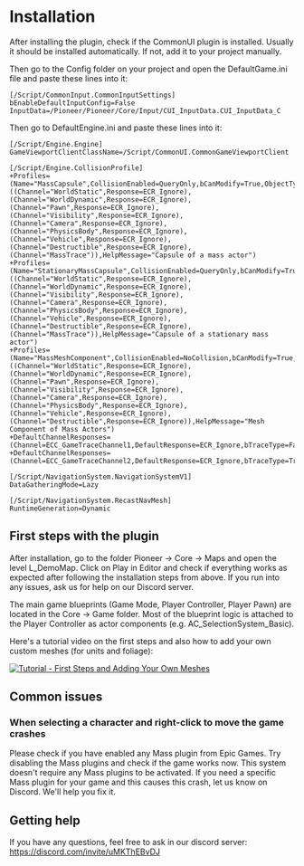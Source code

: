 ﻿---
sidebar_position: 2
---

# Installation

After installing the plugin, check if the CommonUI plugin is installed. 
Usually it should be installed automatically. 
If not, add it to your project manually.

Then go to the Config folder on your project and open the DefaultGame.ini 
file and paste these lines into it:

```
[/Script/CommonInput.CommonInputSettings]
bEnableDefaultInputConfig=False
InputData=/Pioneer/Pioneer/Core/Input/CUI_InputData.CUI_InputData_C
```

Then go to DefaultEngine.ini and paste these lines into it:

```
[/Script/Engine.Engine]
GameViewportClientClassName=/Script/CommonUI.CommonGameViewportClient

[/Script/Engine.CollisionProfile]
+Profiles=(Name="MassCapsule",CollisionEnabled=QueryOnly,bCanModify=True,ObjectTypeName="MassObject",CustomResponses=((Channel="WorldStatic",Response=ECR_Ignore),(Channel="WorldDynamic",Response=ECR_Ignore),(Channel="Pawn",Response=ECR_Ignore),(Channel="Visibility",Response=ECR_Ignore),(Channel="Camera",Response=ECR_Ignore),(Channel="PhysicsBody",Response=ECR_Ignore),(Channel="Vehicle",Response=ECR_Ignore),(Channel="Destructible",Response=ECR_Ignore),(Channel="MassTrace")),HelpMessage="Capsule of a mass actor")
+Profiles=(Name="StationaryMassCapsule",CollisionEnabled=QueryOnly,bCanModify=True,ObjectTypeName="MassObject",CustomResponses=((Channel="WorldStatic",Response=ECR_Ignore),(Channel="WorldDynamic",Response=ECR_Ignore),(Channel="Visibility",Response=ECR_Ignore),(Channel="Camera",Response=ECR_Ignore),(Channel="PhysicsBody",Response=ECR_Ignore),(Channel="Vehicle",Response=ECR_Ignore),(Channel="Destructible",Response=ECR_Ignore),(Channel="MassTrace")),HelpMessage="Capsule of a stationary mass actor")
+Profiles=(Name="MassMeshComponent",CollisionEnabled=NoCollision,bCanModify=True,ObjectTypeName="MassObject",CustomResponses=((Channel="WorldStatic",Response=ECR_Ignore),(Channel="WorldDynamic",Response=ECR_Ignore),(Channel="Pawn",Response=ECR_Ignore),(Channel="Visibility",Response=ECR_Ignore),(Channel="Camera",Response=ECR_Ignore),(Channel="PhysicsBody",Response=ECR_Ignore),(Channel="Vehicle",Response=ECR_Ignore),(Channel="Destructible",Response=ECR_Ignore)),HelpMessage="Mesh Component of Mass Actors")
+DefaultChannelResponses=(Channel=ECC_GameTraceChannel1,DefaultResponse=ECR_Ignore,bTraceType=False,bStaticObject=False,Name="MassObject")
+DefaultChannelResponses=(Channel=ECC_GameTraceChannel2,DefaultResponse=ECR_Ignore,bTraceType=True,bStaticObject=False,Name="MassTrace")

[/Script/NavigationSystem.NavigationSystemV1]
DataGatheringMode=Lazy

[/Script/NavigationSystem.RecastNavMesh]
RuntimeGeneration=Dynamic
```

## First steps with the plugin
After installation, go to the folder Pioneer → Core → Maps and open the level L_DemoMap. Click on Play in Editor and check if everything works as expected after following the installation steps from above. If you run into any issues, ask us for help on our Discord server.

The main game blueprints (Game Mode, Player Controller, Player Pawn) are located in the Core → Game folder. Most of the blueprint logic is attached to the Player Controller as actor components (e.g. AC_SelectionSystem_Basic).

Here's a tutorial video on the first steps and also how to add your own custom meshes (for units and foliage):

[![Tutorial - First Steps and Adding Your Own Meshes](https://img.youtube.com/vi/0gdzq-maipk/maxresdefault.jpg)](https://www.youtube.com/watch?v=0gdzq-maipk)

## Common issues
### When selecting a character and right-click to move the game crashes
Please check if you have enabled any Mass plugin from Epic Games. Try disabling the Mass plugins and check if the game works now. This system doesn't require any Mass plugins to be activated. If you need a specific Mass plugin for your game and this causes this crash, let us know on Discord. We'll help you fix it. 

## Getting help

If you have any questions, feel free to ask in our discord server: https://discord.com/invite/uMKThEBvDJ
